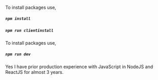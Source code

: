 To install packages use,

##### `npm install`
##### `npm run clientinstall`


To install packages use,

##### `npm run dev`


Yes I have prior production experience with JavaScript in NodeJS and ReactJS for almost 3 years.
